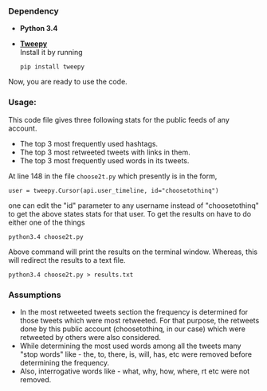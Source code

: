 ### Dependency

- **Python 3.4**
- **[Tweepy](https://github.com/tweepy/tweepy)**  
    Install it by running 

    ```
    pip install tweepy
    ```


Now, you are ready to use the code.

### Usage:

This code file gives three following stats for the public feeds of any account.

- The top 3 most frequently used hashtags.
- The top 3 most retweeted tweets with links in them.
- The top 3 most frequently used words in its tweets.

At line 148 in the file ```choose2t.py``` which presently is in the form,

```
user = tweepy.Cursor(api.user_timeline, id="choosetothinq")
```
one can edit the "id" parameter to any username instead of "choosetothinq" to get the above states stats for that user.
To get the results on have to do either one of the things

```
python3.4 choose2t.py
```
Above command will print the results on the terminal window. Whereas, this will redirect the results to a text file.

```
python3.4 choose2t.py > results.txt
```

### Assumptions

- In the most retweeted tweets section the frequency is determined for those tweets which were most retweeted. For that purpose, the retweets done by this public account (choosetothinq, in our case) which were retweeted by others were also considered.
- While determining the most used words among all the tweets many "stop words" like - the, to, there, is, will, has, etc were removed before determining the frequency.
- Also, interrogative words like - what, why, how, where, rt etc were not removed.
